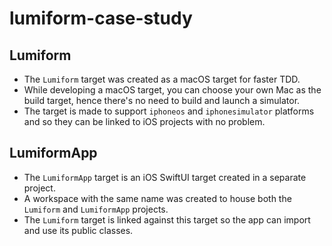 # lumiform-case-study

## Lumiform

- The `Lumiform` target was created as a macOS target for faster TDD. 
- While developing a macOS target, you can choose your own Mac as the build target, hence there's no need to build and launch a simulator. 
- The target is made to support `iphoneos` and `iphonesimulator` platforms and so they can be linked to iOS projects with no problem.

## LumiformApp

- The `LumiformApp` target is an iOS SwiftUI target created in a separate project.
- A workspace with the same name was created to house both the `Lumiform` and `LumiformApp` projects.
- The `Lumiform` target is linked against this target so the app can import and use its public classes.